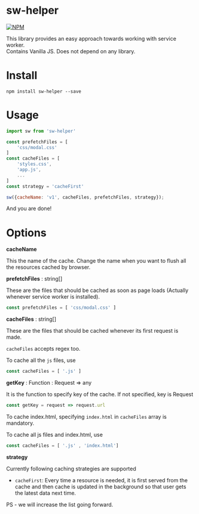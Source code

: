 # sw-helper

[![NPM](http://img.shields.io/npm/v/preact-router.svg)](https://www.npmjs.com/package/preact-router)

This library provides an easy approach towards working with service worker.
<br/>
Contains Vanilla JS. Does not depend on any library.

# Install
```
npm install sw-helper --save
```

# Usage
```js
import sw from 'sw-helper'

const prefetchFiles = [
    'css/modal.css'
]
const cacheFiles = [
    'styles.css',
    'app.js',
    ...
]
const strategy = 'cacheFirst'

sw({cacheName: 'v1', cacheFiles, prefetchFiles, strategy});

```

And you are done!

# Options

**cacheName**

This the name of the cache. Change the name when you want to flush all the resources cached by browser.

**prefetchFiles** : string[]

These are the files that should be cached as soon as page loads (Actually whenever service worker is installed).

```js
const prefetchFiles = [ 'css/modal.css' ]

```


**cacheFiles** : string[]

These are the files that should be cached whenever its first request is made.

`cacheFiles` accepts regex too.

To cache all the `js` files, use

```js
const cacheFiles = [ '.js' ]

```

**getKey** : Function : Request => any

It is the function to specify key of the cache. If not specified,  key is Request



```js
const getKey = request => request.url

```


To cache index.html, specifying `index.html` in `cacheFiles` array is mandatory.

 To cache all js files and index.html, use
```js
const cacheFiles = [ '.js' , 'index.html']
```

**strategy** 

Currently following caching strategies are supported

- `cacheFirst`: Every time a resource is needed, it is first served from the cache and then cache is updated in the background so that user gets the latest data next time.

PS - we will increase the list going forward.

